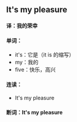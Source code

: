 ## It's my pleasure

#### 译：我的荣幸

#### 单词：

- it's：它是（it is 的缩写）
- my：我的
- five：快乐，高兴

#### 连读：

- It's my pleasure

#### 断词：It's my pleasure
